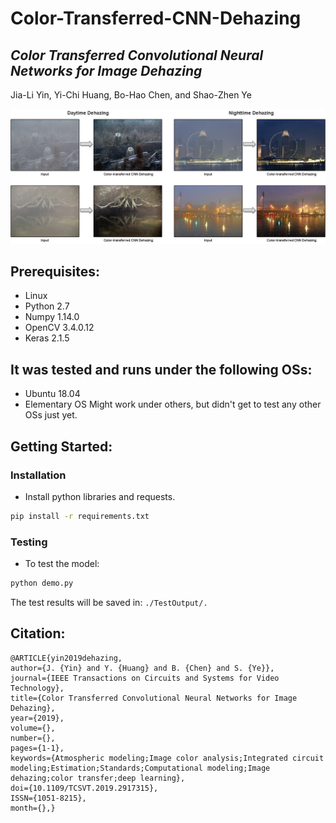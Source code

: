 # Color-Transferred-CNN-Dehazing
## *Color Transferred Convolutional Neural Networks for Image Dehazing*
Jia-Li Yin, Yi-Chi Huang, Bo-Hao Chen, and Shao-Zhen Ye

![](/demo.png)

## Prerequisites:
* Linux
* Python 2.7
* Numpy 1.14.0
* OpenCV 3.4.0.12
* Keras 2.1.5

## It was tested and runs under the following OSs:
* Ubuntu 18.04
* Elementary OS
Might work under others, but didn't get to test any other OSs just yet.

## Getting Started:
### Installation
- Install python libraries and requests.
```bash
pip install -r requirements.txt
```

### Testing 
- To test the model:
```bash
python demo.py
``` 
The test results will be saved in: `./TestOutput/.`

## Citation:
    @ARTICLE{yin2019dehazing, 
    author={J. {Yin} and Y. {Huang} and B. {Chen} and S. {Ye}}, 
    journal={IEEE Transactions on Circuits and Systems for Video Technology}, 
    title={Color Transferred Convolutional Neural Networks for Image Dehazing}, 
    year={2019}, 
    volume={}, 
    number={}, 
    pages={1-1}, 
    keywords={Atmospheric modeling;Image color analysis;Integrated circuit modeling;Estimation;Standards;Computational modeling;Image dehazing;color transfer;deep learning}, 
    doi={10.1109/TCSVT.2019.2917315}, 
    ISSN={1051-8215}, 
    month={},}
